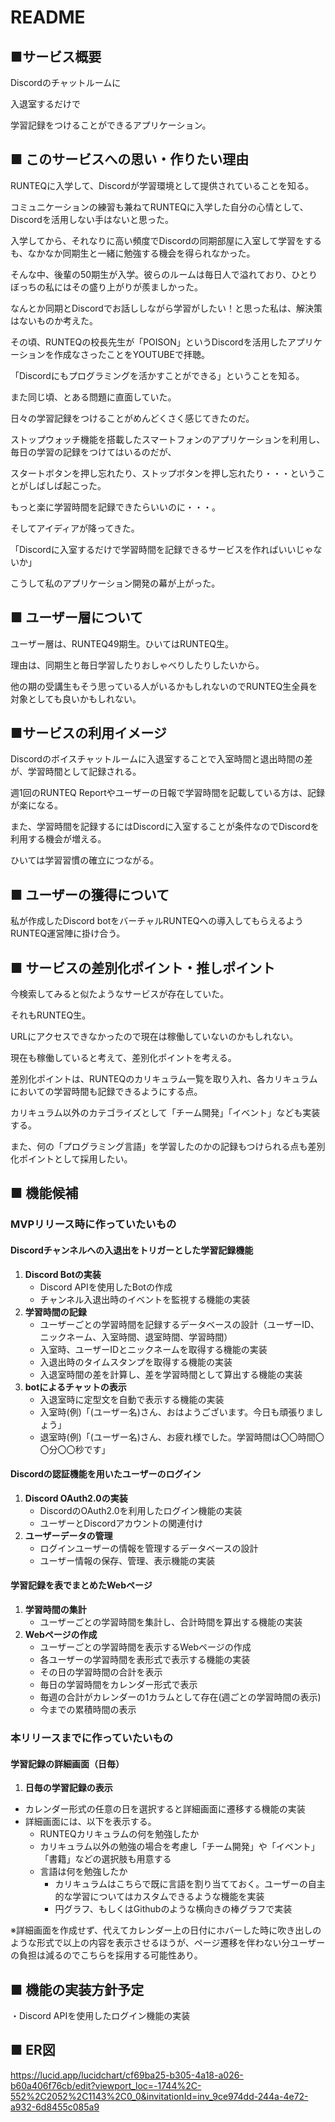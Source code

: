 # README

## ■サービス概要

Discordのチャットルームに

入退室するだけで

学習記録をつけることができるアプリケーション。


## ■ このサービスへの思い・作りたい理由
RUNTEQに入学して、Discordが学習環境として提供されていることを知る。

コミュニケーションの練習も兼ねてRUNTEQに入学した自分の心情として、Discordを活用しない手はないと思った。

入学してから、それなりに高い頻度でDiscordの同期部屋に入室して学習をするも、なかなか同期生と一緒に勉強する機会を得られなかった。

そんな中、後輩の50期生が入学。彼らのルームは毎日人で溢れており、ひとりぼっちの私にはその盛り上がりが羨ましかった。

なんとか同期とDiscordでお話ししながら学習がしたい！と思った私は、解決策はないものか考えた。


その頃、RUNTEQの校長先生が「POISON」というDiscordを活用したアプリケーションを作成なさったことをYOUTUBEで拝聴。

「Discordにもプログラミングを活かすことができる」ということを知る。


また同じ頃、とある問題に直面していた。

日々の学習記録をつけることがめんどくさく感じてきたのだ。

ストップウォッチ機能を搭載したスマートフォンのアプリケーションを利用し、毎日の学習の記録をつけてはいるのだが、

スタートボタンを押し忘れたり、ストップボタンを押し忘れたり・・・ということがしばしば起こった。

もっと楽に学習時間を記録できたらいいのに・・・。


そしてアイディアが降ってきた。

「Discordに入室するだけで学習時間を記録できるサービスを作ればいいじゃないか」


こうして私のアプリケーション開発の幕が上がった。


## ■ ユーザー層について
ユーザー層は、RUNTEQ49期生。ひいてはRUNTEQ生。

理由は、同期生と毎日学習したりおしゃべりしたりしたいから。

他の期の受講生もそう思っている人がいるかもしれないのでRUNTEQ生全員を対象としても良いかもしれない。


## ■サービスの利用イメージ
Discordのボイスチャットルームに入退室することで入室時間と退出時間の差が、学習時間として記録される。

週1回のRUNTEQ Reportやユーザーの日報で学習時間を記載している方は、記録が楽になる。

また、学習時間を記録するにはDiscordに入室することが条件なのでDiscordを利用する機会が増える。

ひいては学習習慣の確立につながる。


## ■ ユーザーの獲得について
私が作成したDiscord botをバーチャルRUNTEQへの導入してもらえるようRUNTEQ運営陣に掛け合う。


## ■ サービスの差別化ポイント・推しポイント
今検索してみると似たようなサービスが存在していた。

それもRUNTEQ生。

URLにアクセスできなかったので現在は稼働していないのかもしれない。

現在も稼働していると考えて、差別化ポイントを考える。


差別化ポイントは、RUNTEQのカリキュラム一覧を取り入れ、各カリキュラムにおいての学習時間も記録できるようにする点。

カリキュラム以外のカテゴライズとして「チーム開発」「イベント」なども実装する。


また、何の「プログラミング言語」を学習したのかの記録もつけられる点も差別化ポイントとして採用したい。


## ■ 機能候補

### MVPリリース時に作っていたいもの

#### Discordチャンネルへの入退出をトリガーとした学習記録機能
1. **Discord Botの実装**
   - Discord APIを使用したBotの作成
   - チャンネル入退出時のイベントを監視する機能の実装
2. **学習時間の記録**
   - ユーザーごとの学習時間を記録するデータベースの設計（ユーザーID、ニックネーム、入室時間、退室時間、学習時間）
   - 入室時、ユーザーIDとニックネームを取得する機能の実装
   - 入退出時のタイムスタンプを取得する機能の実装
   - 入退室時間の差を計算し、差を学習時間として算出する機能の実装
3. **botによるチャットの表示**
   - 入退室時に定型文を自動で表示する機能の実装
    - 入室時(例)「(ユーザー名)さん、おはようございます。今日も頑張りましょう」
    - 退室時(例)「(ユーザー名)さん、お疲れ様でした。学習時間は〇〇時間〇〇分〇〇秒です」

#### Discordの認証機能を用いたユーザーのログイン
1. **Discord OAuth2.0の実装**
   - DiscordのOAuth2.0を利用したログイン機能の実装
   - ユーザーとDiscordアカウントの関連付け
2. **ユーザーデータの管理**
   - ログインユーザーの情報を管理するデータベースの設計
   - ユーザー情報の保存、管理、表示機能の実装


#### 学習記録を表でまとめたWebページ
1. **学習時間の集計**
   - ユーザーごとの学習時間を集計し、合計時間を算出する機能の実装
2. **Webページの作成**
   - ユーザーごとの学習時間を表示するWebページの作成
   - 各ユーザーの学習時間を表形式で表示する機能の実装
   - その日の学習時間の合計を表示
    - 毎日の学習時間をカレンダー形式で表示
    - 毎週の合計がカレンダーの1カラムとして存在(週ごとの学習時間の表示)
    - 今までの累積時間の表示


### 本リリースまでに作っていたいもの

#### 学習記録の詳細画面（日毎）
1. **日毎の学習記録の表示**
 - カレンダー形式の任意の日を選択すると詳細画面に遷移する機能の実装
 - 詳細画面には、以下を表示する。
   - RUNTEQカリキュラムの何を勉強したか
   - カリキュラム以外の勉強の場合を考慮し「チーム開発」や「イベント」「書籍」などの選択肢も用意する
   - 言語は何を勉強したか
     - カリキュラムはこちらで既に言語を割り当てておく。ユーザーの自主的な学習についてはカスタムできるような機能を実装
     - 円グラフ、もしくはGithubのような横向きの棒グラフで実装

※詳細画面を作成せず、代えてカレンダー上の日付にホバーした時に吹き出しのような形式で以上の内容を表示させるほうが、ページ遷移を伴わない分ユーザーの負担は減るのでこちらを採用する可能性あり。



## ■ 機能の実装方針予定
・Discord APIを使用したログイン機能の実装


## ■ ER図
https://lucid.app/lucidchart/cf69ba25-b305-4a18-a026-b60a406f76cb/edit?viewport_loc=-1744%2C-552%2C2052%2C1143%2C0_0&invitationId=inv_9ce974dd-244a-4e72-a932-6d8455c085a9
